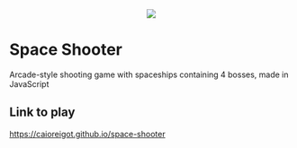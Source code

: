 <div align="center">
  <a href="https://caioreigot.github.io/space-shooter" rel="nofollow">
  <img src="https://user-images.githubusercontent.com/62410044/92007567-7f5eae00-ed1c-11ea-822f-dce6066711b1.gif">
  </a>
</div>

# Space Shooter
Arcade-style shooting game with spaceships containing 4 bosses, made in JavaScript

## Link to play
https://caioreigot.github.io/space-shooter
